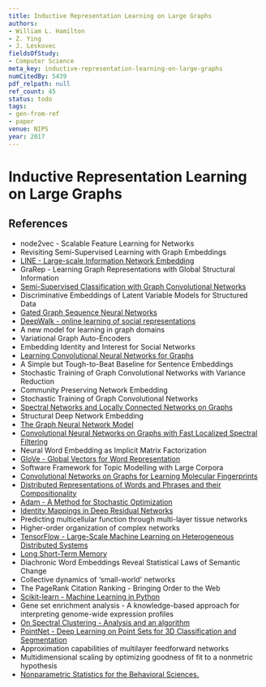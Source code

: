 ```yaml
---
title: Inductive Representation Learning on Large Graphs
authors:
- William L. Hamilton
- Z. Ying
- J. Leskovec
fieldsOfStudy:
- Computer Science
meta_key: inductive-representation-learning-on-large-graphs
numCitedBy: 5439
pdf_relpath: null
ref_count: 45
status: todo
tags:
- gen-from-ref
- paper
venue: NIPS
year: 2017
---
```


# Inductive Representation Learning on Large Graphs

## References

- node2vec - Scalable Feature Learning for Networks
- Revisiting Semi-Supervised Learning with Graph Embeddings
- [LINE - Large-scale Information Network Embedding](./line-large-scale-information-network-embedding.md)
- GraRep - Learning Graph Representations with Global Structural Information
- [Semi-Supervised Classification with Graph Convolutional Networks](./semi-supervised-classification-with-graph-convolutional-networks.md)
- Discriminative Embeddings of Latent Variable Models for Structured Data
- [Gated Graph Sequence Neural Networks](./gated-graph-sequence-neural-networks.md)
- [DeepWalk - online learning of social representations](./deepwalk-online-learning-of-social-representations.md)
- A new model for learning in graph domains
- Variational Graph Auto-Encoders
- Embedding Identity and Interest for Social Networks
- [Learning Convolutional Neural Networks for Graphs](./learning-convolutional-neural-networks-for-graphs.md)
- A Simple but Tough-to-Beat Baseline for Sentence Embeddings
- Stochastic Training of Graph Convolutional Networks with Variance Reduction
- Community Preserving Network Embedding
- Stochastic Training of Graph Convolutional Networks
- [Spectral Networks and Locally Connected Networks on Graphs](./spectral-networks-and-locally-connected-networks-on-graphs.md)
- Structural Deep Network Embedding
- [The Graph Neural Network Model](./the-graph-neural-network-model.md)
- [Convolutional Neural Networks on Graphs with Fast Localized Spectral Filtering](./convolutional-neural-networks-on-graphs-with-fast-localized-spectral-filtering.md)
- Neural Word Embedding as Implicit Matrix Factorization
- [GloVe - Global Vectors for Word Representation](./glove-global-vectors-for-word-representation.md)
- Software Framework for Topic Modelling with Large Corpora
- [Convolutional Networks on Graphs for Learning Molecular Fingerprints](./convolutional-networks-on-graphs-for-learning-molecular-fingerprints.md)
- [Distributed Representations of Words and Phrases and their Compositionality](./distributed-representations-of-words-and-phrases-and-their-compositionality.md)
- [Adam - A Method for Stochastic Optimization](./adam-a-method-for-stochastic-optimization.md)
- [Identity Mappings in Deep Residual Networks](./identity-mappings-in-deep-residual-networks.md)
- Predicting multicellular function through multi-layer tissue networks
- Higher-order organization of complex networks
- [TensorFlow - Large-Scale Machine Learning on Heterogeneous Distributed Systems](./tensorflow-large-scale-machine-learning-on-heterogeneous-distributed-systems.md)
- [Long Short-Term Memory](./long-short-term-memory.md)
- Diachronic Word Embeddings Reveal Statistical Laws of Semantic Change
- Collective dynamics of ‘small-world' networks
- The PageRank Citation Ranking - Bringing Order to the Web
- [Scikit-learn - Machine Learning in Python](./scikit-learn-machine-learning-in-python.md)
- Gene set enrichment analysis - A knowledge-based approach for interpreting genome-wide expression profiles
- [On Spectral Clustering - Analysis and an algorithm](./on-spectral-clustering-analysis-and-an-algorithm.md)
- [PointNet - Deep Learning on Point Sets for 3D Classification and Segmentation](./pointnet-deep-learning-on-point-sets-for-3d-classification-and-segmentation.md)
- Approximation capabilities of multilayer feedforward networks
- Multidimensional scaling by optimizing goodness of fit to a nonmetric hypothesis
- [Nonparametric Statistics for the Behavioral Sciences.](./nonparametric-statistics-for-the-behavioral-sciences.md)
